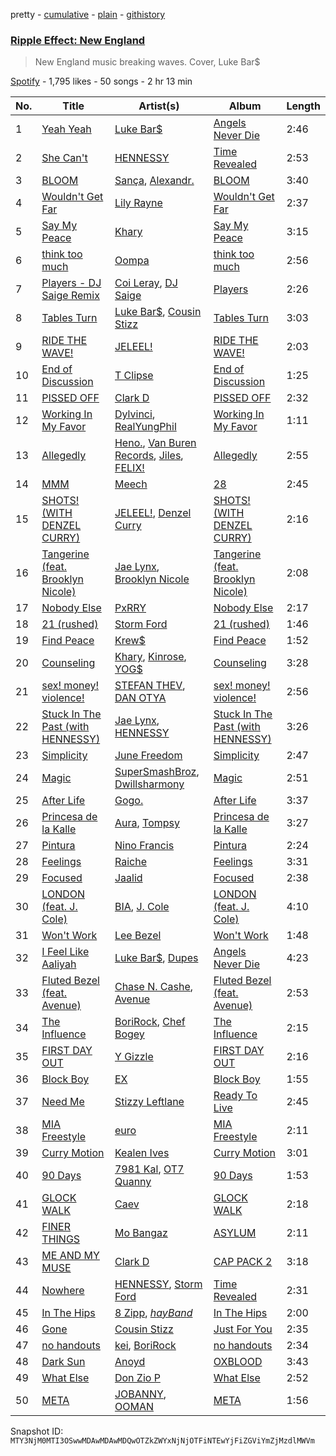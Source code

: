 pretty - [cumulative](/playlists/cumulative/37i9dQZF1DX37T6O68lz4o.md) - [plain](/playlists/plain/37i9dQZF1DX37T6O68lz4o) - [githistory](https://github.githistory.xyz/mackorone/spotify-playlist-archive/blob/main/playlists/plain/37i9dQZF1DX37T6O68lz4o)

### [Ripple Effect: New England](https://open.spotify.com/playlist/37i9dQZF1DX37T6O68lz4o)

> New England music breaking waves\. Cover, Luke Bar$

[Spotify](https://open.spotify.com/user/spotify) - 1,795 likes - 50 songs - 2 hr 13 min

| No. | Title | Artist(s) | Album | Length |
|---|---|---|---|---|
| 1 | [Yeah Yeah](https://open.spotify.com/track/4uVIFUbUO4ZjmoTV2yVoB1) | [Luke Bar$](https://open.spotify.com/artist/6CGyB4PAg5rEyzeGumZrjr) | [Angels Never Die](https://open.spotify.com/album/1CzzDKZVAsxqjKtpNGAwtN) | 2:46 |
| 2 | [She Can't](https://open.spotify.com/track/79MnkyodPbTCrjS1oOmNt7) | [HENNESSY](https://open.spotify.com/artist/0d3nLtBfguQFq20JzWSlIW) | [Time Revealed](https://open.spotify.com/album/1s3eyEhXxazd3sNV2Hgjv6) | 2:53 |
| 3 | [BLOOM](https://open.spotify.com/track/5xnVj7t6Nvc1J42fC5Fyef) | [Sança](https://open.spotify.com/artist/1DSFf0RnfYrtNr0eKndzzc), [Alexandr.](https://open.spotify.com/artist/7wFVW6p9SoSyeAtdLSPzp7) | [BLOOM](https://open.spotify.com/album/0mkbBsGw5eG8k1lBSadgRi) | 3:40 |
| 4 | [Wouldn't Get Far](https://open.spotify.com/track/2j3GupY7wtH9SWpOVdSMcd) | [Lily Rayne](https://open.spotify.com/artist/04DqcxM5TVBjxdGwGlxACa) | [Wouldn't Get Far](https://open.spotify.com/album/6ev0cYMZZs3N7GjsfvNW8S) | 2:37 |
| 5 | [Say My Peace](https://open.spotify.com/track/11fDFZrFvVKoht9u7v6drZ) | [Khary](https://open.spotify.com/artist/4489Zgs4RNq2ZtSh3UnOxZ) | [Say My Peace](https://open.spotify.com/album/2gQS83M28R41uN2kRz1X17) | 3:15 |
| 6 | [think too much](https://open.spotify.com/track/1J1RoFqxgRfLsEZjCd2SxM) | [Oompa](https://open.spotify.com/artist/0D6EgsOVm2DMuE2X36uDwU) | [think too much](https://open.spotify.com/album/0awp4O7GSidy92EhzLlnYh) | 2:56 |
| 7 | [Players \- DJ Saige Remix](https://open.spotify.com/track/2KJJQeibWq6HbY0GfPYE3x) | [Coi Leray](https://open.spotify.com/artist/6AMd49uBDJfhf30Ak2QR5s), [DJ Saige](https://open.spotify.com/artist/273pGYx0ijPUXWDeHtBB7j) | [Players](https://open.spotify.com/album/1qSJjGmMRzlCnEmayz2Q5w) | 2:26 |
| 8 | [Tables Turn](https://open.spotify.com/track/1jRA4kpssddqi0W6D6efva) | [Luke Bar$](https://open.spotify.com/artist/6CGyB4PAg5rEyzeGumZrjr), [Cousin Stizz](https://open.spotify.com/artist/0KpCz7V5XRkqKuM1JDf56O) | [Tables Turn](https://open.spotify.com/album/7KABJMQEJ3zu9R31eMDPBC) | 3:03 |
| 9 | [RIDE THE WAVE!](https://open.spotify.com/track/5W8s7MrKDEk1j9gtD0TeQm) | [JELEEL!](https://open.spotify.com/artist/1FX1BFU0DbHRYgKP83pA0d) | [RIDE THE WAVE!](https://open.spotify.com/album/1qROXmq8dciE3jPJgyKlke) | 2:03 |
| 10 | [End of Discussion](https://open.spotify.com/track/6uiXDPUMlKQjsUOZVVco8g) | [T Clipse](https://open.spotify.com/artist/2VUOGUpWy8Ckg92h8EjBIW) | [End of Discussion](https://open.spotify.com/album/4Ggdjb8Ube0rnfJyaJC3US) | 1:25 |
| 11 | [PISSED OFF](https://open.spotify.com/track/6ZivcaQAhE7jxwObzte6Uk) | [Clark D](https://open.spotify.com/artist/7DruDtmm0jIP34WP7PeuF4) | [PISSED OFF](https://open.spotify.com/album/5ktBAjPkD0FTvWoDMWV6kT) | 2:32 |
| 12 | [Working In My Favor](https://open.spotify.com/track/67Rjgdp4QOKASWBoWtSYov) | [Dylvinci](https://open.spotify.com/artist/28dzsbHhnbwJIB6cVmfvAS), [RealYungPhil](https://open.spotify.com/artist/4DnRQspXhzqgCMkJJmOS4T) | [Working In My Favor](https://open.spotify.com/album/4H94tKMIDgcG6RSuMqTi7F) | 1:11 |
| 13 | [Allegedly](https://open.spotify.com/track/28VyxEa0auuQGjtkgJMQlr) | [Heno.](https://open.spotify.com/artist/3mr6jeVpPIXBp8IMMb60aD), [Van Buren Records](https://open.spotify.com/artist/2T6EOVQ5lAQc64poyLnXmj), [Jiles](https://open.spotify.com/artist/7pnz0G9l89KK5iC6Beevcx), [FELIX!](https://open.spotify.com/artist/1DN9Pgv4fiAaRSSgiisj5G) | [Allegedly](https://open.spotify.com/album/70l8Voq04MxVKRuH3vrqzz) | 2:55 |
| 14 | [MMM](https://open.spotify.com/track/7CDkBYPgUXIArjTHbhWh5v) | [Meech](https://open.spotify.com/artist/6QAA99qGQqfOu3U8mlt32g) | [28](https://open.spotify.com/album/0IDJP7NDfpAjaVvFgK4y0d) | 2:45 |
| 15 | [SHOTS! \(WITH DENZEL CURRY\)](https://open.spotify.com/track/01Oeql41yunzKzHyIfBWmr) | [JELEEL!](https://open.spotify.com/artist/1FX1BFU0DbHRYgKP83pA0d), [Denzel Curry](https://open.spotify.com/artist/6fxyWrfmjcbj5d12gXeiNV) | [SHOTS! \(WITH DENZEL CURRY\)](https://open.spotify.com/album/6MjsNxUERlhYyccLTaMtfS) | 2:16 |
| 16 | [Tangerine \(feat\. Brooklyn Nicole\)](https://open.spotify.com/track/3Gwzt4riQagh0mKz1j5ERq) | [Jae Lynx](https://open.spotify.com/artist/03lamRtaO7ZuCSn2qFfmMN), [Brooklyn Nicole](https://open.spotify.com/artist/5bCJ4KeIRQV6M4QrcOvpKW) | [Tangerine \(feat\. Brooklyn Nicole\)](https://open.spotify.com/album/2usXtxQxFrhDWkX7L3OLMa) | 2:08 |
| 17 | [Nobody Else](https://open.spotify.com/track/42GQNRreA17dEBYxevJtpJ) | [PxRRY](https://open.spotify.com/artist/0PsWfG0oEt3Oz7Vlur7pkE) | [Nobody Else](https://open.spotify.com/album/1TS9pgjqXFmnk5qruolOUi) | 2:17 |
| 18 | [21 \(rushed\)](https://open.spotify.com/track/4eYCtzuYSoe70Wu9u4lsNc) | [Storm Ford](https://open.spotify.com/artist/0On2yf7ZQXFJJ4CbZoYty2) | [21 \(rushed\)](https://open.spotify.com/album/4zeD7Bmtq6sCiAhyiYOkop) | 1:46 |
| 19 | [Find Peace](https://open.spotify.com/track/200WboHOBS14RFJIV0xQ89) | [Krew$](https://open.spotify.com/artist/2Q2bnfCHdRZfz6jktiJODz) | [Find Peace](https://open.spotify.com/album/2z7NgbXAthMAeBxVhhDfkb) | 1:52 |
| 20 | [Counseling](https://open.spotify.com/track/5BwGvMLx9eTDR9XFNZ9tiQ) | [Khary](https://open.spotify.com/artist/4489Zgs4RNq2ZtSh3UnOxZ), [Kinrose](https://open.spotify.com/artist/6SUbi1ZVEswHqRUWsxmq2m), [YOG$](https://open.spotify.com/artist/22PiLADkpKIOBgYDt10UXI) | [Counseling](https://open.spotify.com/album/1CrZOtcNEuPhLcLUi4HMWS) | 3:28 |
| 21 | [sex! money! violence!](https://open.spotify.com/track/7JwV5GYsVIRW5wrJw3lvAI) | [STEFAN THEV](https://open.spotify.com/artist/3kggahr7S6paKpAN6EMKVM), [DAN OTYA](https://open.spotify.com/artist/4mFWbLSOiaF35VEop1bMG8) | [sex! money! violence!](https://open.spotify.com/album/4fnDaPd2fiWOqaakEU2jhJ) | 2:56 |
| 22 | [Stuck In The Past \(with HENNESSY\)](https://open.spotify.com/track/3XfTIH7kTUFGT82HChugsO) | [Jae Lynx](https://open.spotify.com/artist/03lamRtaO7ZuCSn2qFfmMN), [HENNESSY](https://open.spotify.com/artist/0d3nLtBfguQFq20JzWSlIW) | [Stuck In The Past \(with HENNESSY\)](https://open.spotify.com/album/4eO9KVW2NxZzcpY7gd9Ypd) | 3:26 |
| 23 | [Simplicity](https://open.spotify.com/track/3dh3wF8WAbIEdXTIpbisxk) | [June Freedom](https://open.spotify.com/artist/7dYb5EKtRnRaWM0GQ12cKC) | [Simplicity](https://open.spotify.com/album/1P44V2EWQyzp6PHaA2XNzO) | 2:47 |
| 24 | [Magic](https://open.spotify.com/track/1YWISuNcZgLHivxlvhPIs1) | [SuperSmashBroz](https://open.spotify.com/artist/4o05vkR7aQMnPRbAqVk13x), [Dwillsharmony](https://open.spotify.com/artist/2YwDVfjkQC1aBQ9E7B5URm) | [Magic](https://open.spotify.com/album/1quB7jeEnFPoLu7oizB0xX) | 2:51 |
| 25 | [After Life](https://open.spotify.com/track/36UCQkdr0UO7YtF3jRAUAv) | [Gogo.](https://open.spotify.com/artist/2ZjHsrsF4aC1SpaVf9ZEhp) | [After Life](https://open.spotify.com/album/2pmN9CUGtz2ws2xzB95ofU) | 3:37 |
| 26 | [Princesa de la Kalle](https://open.spotify.com/track/1DNjw76kM33AS8HQgHDyaE) | [Aura](https://open.spotify.com/artist/5bfbqVepB9jL5gBANS74iU), [Tompsy](https://open.spotify.com/artist/6QO0RCaZVcaWJQnw5REibO) | [Princesa de la Kalle](https://open.spotify.com/album/6tMPhg27HgqChp4PHnlRo9) | 3:27 |
| 27 | [Pintura](https://open.spotify.com/track/4wMk2apRrJeBfiaBAEAK84) | [Nino Francis](https://open.spotify.com/artist/3V6C0b6qW61rD8dNhBgKdr) | [Pintura](https://open.spotify.com/album/3Wg7JaVfTrwcHEFXkquqvP) | 2:24 |
| 28 | [Feelings](https://open.spotify.com/track/1IoUc7el8qPFVFOC5jSfl7) | [Raiche](https://open.spotify.com/artist/4yaRDENYr8yAAlEUf23DRI) | [Feelings](https://open.spotify.com/album/2I0VwAeClbtch0ErYJbsDL) | 3:31 |
| 29 | [Focused](https://open.spotify.com/track/0pNFccJI57vkf5HAMgABHe) | [Jaalid](https://open.spotify.com/artist/4QQoaNNSe8oYAxjCsB59fg) | [Focused](https://open.spotify.com/album/6CQ61LaJ7nsF75QzH3DgVj) | 2:38 |
| 30 | [LONDON \(feat\. J\. Cole\)](https://open.spotify.com/track/5vhrsx08dHh2QcVh1Rsiwt) | [BIA](https://open.spotify.com/artist/6veh5zbFpm31XsPdjBgPER), [J\. Cole](https://open.spotify.com/artist/6l3HvQ5sa6mXTsMTB19rO5) | [LONDON \(feat\. J\. Cole\)](https://open.spotify.com/album/5rIHQjM7xy35RYx9E3XaqS) | 4:10 |
| 31 | [Won't Work](https://open.spotify.com/track/4IBMVdxph7uAxwIZDiFHza) | [Lee Bezel](https://open.spotify.com/artist/73lsSnZSw4FUrXyCtlKS1G) | [Won't Work](https://open.spotify.com/album/1b7jokgImdvyDld7j1Ruzk) | 1:48 |
| 32 | [I Feel Like Aaliyah](https://open.spotify.com/track/4sY978TTq8u9P1BoKbFDjZ) | [Luke Bar$](https://open.spotify.com/artist/6CGyB4PAg5rEyzeGumZrjr), [Dupes](https://open.spotify.com/artist/2RiH41527l0B95HWgn1w9Q) | [Angels Never Die](https://open.spotify.com/album/1CzzDKZVAsxqjKtpNGAwtN) | 4:23 |
| 33 | [Fluted Bezel \(feat\. Avenue\)](https://open.spotify.com/track/1ytaL04DRs5sUnkhCyCWZH) | [Chase N\. Cashe](https://open.spotify.com/artist/6E2HWaoTqTZdHMWPbdsojr), [Avenue](https://open.spotify.com/artist/1zmCAD5TrrZxSJ9SJJ0PxE) | [Fluted Bezel \(feat\. Avenue\)](https://open.spotify.com/album/6lBDGveLf8ufxxLT6dWpcW) | 2:53 |
| 34 | [The Influence](https://open.spotify.com/track/4Ye971Dh5wBY3mmCC22mjm) | [BoriRock](https://open.spotify.com/artist/3KlJV8iotDsiPz2UGGHXeL), [Chef Bogey](https://open.spotify.com/artist/1CFjckqJgBYkqiOdMZBApF) | [The Influence](https://open.spotify.com/album/3ic9LgzMpIIz41UE7mN9RF) | 2:15 |
| 35 | [FIRST DAY OUT](https://open.spotify.com/track/2rCH6Q7FE7H3yZatfRX1Y0) | [Y Gizzle](https://open.spotify.com/artist/2NrmxpPJ1YPMkidYYckQVT) | [FIRST DAY OUT](https://open.spotify.com/album/1odi2UMIAaKrnMECwkYn09) | 2:16 |
| 36 | [Block Boy](https://open.spotify.com/track/3HygFOwtJmPuDPp53LyA9R) | [EX](https://open.spotify.com/artist/1kuxVqj06JMxr4m6SiZQzM) | [Block Boy](https://open.spotify.com/album/3XhgCa0JymF78MJWSl58iu) | 1:55 |
| 37 | [Need Me](https://open.spotify.com/track/4NmiPYqUTIDewcgp5d2avd) | [Stizzy Leftlane](https://open.spotify.com/artist/2dQwBBED5oUeKyHYU7R5VN) | [Ready To Live](https://open.spotify.com/album/00x8hakmBSeA3hvJZ2D5cx) | 2:45 |
| 38 | [MIA Freestyle](https://open.spotify.com/track/2DAWd9getY6cG4mpUOBdt4) | [euro](https://open.spotify.com/artist/3d9x5nPJE3VL3ngxkZ6aUC) | [MIA Freestyle](https://open.spotify.com/album/4kXVVOTcmOs7kHG9Z5Qow2) | 2:11 |
| 39 | [Curry Motion](https://open.spotify.com/track/19yMfcA2plhflpjs9sEUp8) | [Kealen Ives](https://open.spotify.com/artist/7cT3GDK4WNe5ObGzdUbGds) | [Curry Motion](https://open.spotify.com/album/5IFqvsErwiWdmAELuKIwRm) | 3:01 |
| 40 | [90 Days](https://open.spotify.com/track/68pFNYuC4dTfafNGypyGVZ) | [7981 Kal](https://open.spotify.com/artist/5EvNVMCFlrCfEk0VoWDNme), [OT7 Quanny](https://open.spotify.com/artist/4l1ovhN5c3t3b7G6KQcXHE) | [90 Days](https://open.spotify.com/album/0VmCsZHgshK3brx9tKATKv) | 1:53 |
| 41 | [GLOCK WALK](https://open.spotify.com/track/4bM2rImmM5cM34Ibzv11cS) | [Caev](https://open.spotify.com/artist/0mkMBdJb4grjol3blckHxe) | [GLOCK WALK](https://open.spotify.com/album/1rTWZoxdxijxmxbt39B1no) | 2:18 |
| 42 | [FINER THINGS](https://open.spotify.com/track/2ifGjIXn7elSfKdkyfiQCS) | [Mo Bangaz](https://open.spotify.com/artist/7lIiOcOBI059zW6PY5Ghqg) | [ASYLUM](https://open.spotify.com/album/3RDpCNLGM6NvAAa61zB3gS) | 2:11 |
| 43 | [ME AND MY MUSE](https://open.spotify.com/track/5A39A4kS505mQ8VSAAi6kn) | [Clark D](https://open.spotify.com/artist/7DruDtmm0jIP34WP7PeuF4) | [CAP PACK 2](https://open.spotify.com/album/1dD3bqHKXeipNtOZvcd2g0) | 3:18 |
| 44 | [Nowhere](https://open.spotify.com/track/0b0ZGaHZoPC5dcrsjnDu08) | [HENNESSY](https://open.spotify.com/artist/0d3nLtBfguQFq20JzWSlIW), [Storm Ford](https://open.spotify.com/artist/0On2yf7ZQXFJJ4CbZoYty2) | [Time Revealed](https://open.spotify.com/album/1s3eyEhXxazd3sNV2Hgjv6) | 2:31 |
| 45 | [In The Hips](https://open.spotify.com/track/0uIkVcZel5rJMvQz0qJDLv) | [8 Zipp](https://open.spotify.com/artist/77p4nWKhsjAqUXybLgycLZ), [$hayBand$](https://open.spotify.com/artist/7jxxXzCLgiFE57KCjWw4H2) | [In The Hips](https://open.spotify.com/album/09XetdTipuLTvTqMdn9rv3) | 2:00 |
| 46 | [Gone](https://open.spotify.com/track/37Deh2p4aLdEtQHXtm7AOE) | [Cousin Stizz](https://open.spotify.com/artist/0KpCz7V5XRkqKuM1JDf56O) | [Just For You](https://open.spotify.com/album/5gl8AaOhNL60AcYk2JLEE3) | 2:35 |
| 47 | [no handouts](https://open.spotify.com/track/5LCvqLTWzSibMtSqXuxQY4) | [kei](https://open.spotify.com/artist/4zCj68j0fYRCrgBaDqknoP), [BoriRock](https://open.spotify.com/artist/3KlJV8iotDsiPz2UGGHXeL) | [no handouts](https://open.spotify.com/album/6i24ljFSQenI2LyE1BuxoK) | 2:34 |
| 48 | [Dark Sun](https://open.spotify.com/track/6XzKrby7QrKlvCJpIL4gFp) | [Anoyd](https://open.spotify.com/artist/6zmyeByNsfskQHKnJT0F9L) | [OXBLOOD](https://open.spotify.com/album/4cH3MiF0iezXVLtixpcq4f) | 3:43 |
| 49 | [What Else](https://open.spotify.com/track/6qEgF5pb5JzVewRtTaVUKp) | [Don Zio P](https://open.spotify.com/artist/3RBmwSWiwn0mL9j8dXHKTV) | [What Else](https://open.spotify.com/album/7LjebUycGZ0B9GTUS08wEy) | 2:52 |
| 50 | [META](https://open.spotify.com/track/69pzcNpanhADxvrySSBRfG) | [JOBANNY](https://open.spotify.com/artist/4FLNvTxyvcl8ZWUfLFZec6), [OOMAN](https://open.spotify.com/artist/5WQtviAS1RwRjZIeaEzYVV) | [META](https://open.spotify.com/album/6ufR5T4toMvDta3OHDqPP8) | 1:56 |

Snapshot ID: `MTY3NjM0MTI3OSwwMDAwMDAwMDQwOTZkZWYxNjNjOTFiNTEwYjFiZGViYmZjMzdlMWVm`
